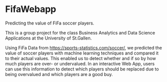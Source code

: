 # FifaWebapp
Predicting the value of FiFa soccer players.

This is a group project for the class Business Analytics and Data Science Applications at the University of St.Gallen. 

Using FiFa Data from https://sports-statistics.com/soccer/, we predicted the value of soccer players with machine learning techniques and compared it to their actual values. This enabled us to detect whether and if so by how much players are over- or undervalued. In an interactive Web App, users can use this information to detect which players should be replaced due to being overvalued and which players are a good buy.
